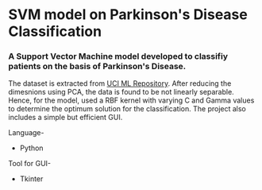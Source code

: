 # **SVM model on Parkinson's Disease Classification**
### A Support Vector Machine model developed to classifiy patients on the basis of Parkinson's Disease.
The dataset is extracted from [UCI ML Repository](https://archive.ics.uci.edu/ml/datasets/parkinsons). After reducing the dimesnions using PCA, the data is found to be not linearly separable.
Hence, for the model, used a RBF kernel with varying C and Gamma values to determine the optimum solution for the classification. The project also includes a simple but efficient GUI.

Language-
- Python

Tool for GUI-
- Tkinter
